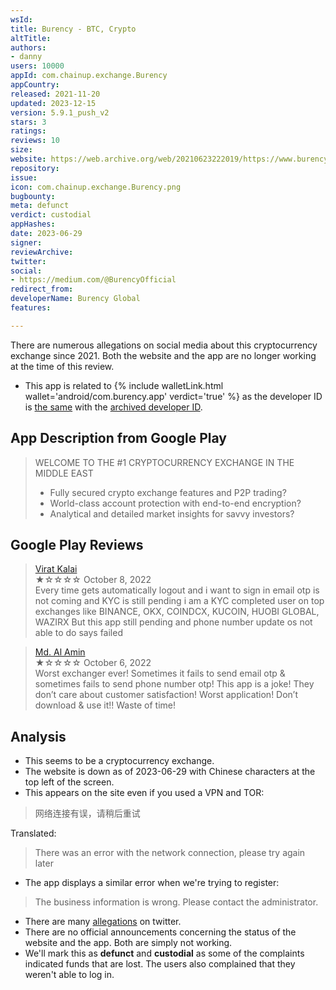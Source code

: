 ```yaml
---
wsId: 
title: Burency - BTC, Crypto
altTitle: 
authors:
- danny
users: 10000
appId: com.chainup.exchange.Burency
appCountry: 
released: 2021-11-20
updated: 2023-12-15
version: 5.9.1_push_v2
stars: 3
ratings: 
reviews: 10
size: 
website: https://web.archive.org/web/20210623222019/https://www.burency.com/
repository: 
issue: 
icon: com.chainup.exchange.Burency.png
bugbounty: 
meta: defunct
verdict: custodial
appHashes: 
date: 2023-06-29
signer: 
reviewArchive: 
twitter: 
social:
- https://medium.com/@BurencyOfficial
redirect_from: 
developerName: Burency Global
features: 

---
```


<div class="alertBox"><div>There are numerous allegations on social media about this cryptocurrency exchange since 2021. Both the website and the app are no longer working at the time of this review.
</div> </div>

- This app is related to {% include walletLink.html wallet='android/com.burency.app' verdict='true' %} as the developer ID is [the same](https://play.google.com/store/apps/dev?id=6972092193164421320) with the [archived developer ID](https://web.archive.org/web/20210327101627mp_/https://play.google.com/store/apps/details?id=com.burency.app).

## App Description from Google Play

> WELCOME TO THE #1 CRYPTOCURRENCY EXCHANGE IN THE MIDDLE EAST
> - Fully secured crypto exchange features and P2P trading?
> - World-class account protection with end-to-end encryption?
> - Analytical and detailed market insights for savvy investors?

## Google Play Reviews

> [Virat Kalai](https://play.google.com/store/apps/details?id=com.chainup.exchange.Burency&gl=us)<br>
  ★☆☆☆☆ October 8, 2022 <br>
       Every time gets automatically logout and i want to sign in email otp is not coming and KYC is still pending i am a KYC completed user on top exchanges like BINANCE, OKX, COINDCX, KUCOIN, HUOBI GLOBAL, WAZIRX But this app still pending and phone number update os not able to do says failed

> [Md. Al Amin](https://play.google.com/store/apps/details?id=com.chainup.exchange.Burency&gl=us)<br>
  ★☆☆☆☆ October 6, 2022 <br>
       Worst exchanger ever! Sometimes it fails to send email otp & sometimes fails to send phone number otp! This app is a joke! They don’t care about customer satisfaction! Worst application! Don’t download & use it!! Waste of time!

## Analysis

- This seems to be a cryptocurrency exchange.
- The website is down as of 2023-06-29 with Chinese characters at the top left of the screen.
- This appears on the site even if you used a VPN and TOR:

>  网络连接有误，请稍后重试

Translated:

> There was an error with the network connection, please try again later

- The app displays a similar error when we're trying to register:

> The business information is wrong. Please contact the administrator.

- There are many [allegations](https://twitter.com/search?q=burency%20scam) on twitter.
- There are no official announcements concerning the status of the website and the app. Both are simply not working.
- We'll mark this as **defunct** and **custodial** as some of the complaints indicated funds that are lost. The users also complained that they weren't able to log in.
